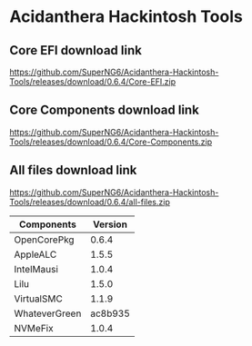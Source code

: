 # Acidanthera Hackintosh Tools

## Core EFI download link
https://github.com/SuperNG6/Acidanthera-Hackintosh-Tools/releases/download/0.6.4/Core-EFI.zip

## Core Components download link
https://github.com/SuperNG6/Acidanthera-Hackintosh-Tools/releases/download/0.6.4/Core-Components.zip

## All files download link
https://github.com/SuperNG6/Acidanthera-Hackintosh-Tools/releases/download/0.6.4/all-files.zip


| Components    | Version               |
| ------------- | --------------------- |
| OpenCorePkg   | 0.6.4    | 
| AppleALC      | 1.5.5       |
| IntelMausi    | 1.0.4     |
| Lilu          | 1.5.0           |
| VirtualSMC    | 1.1.9     |
| WhateverGreen | ac8b935  |
| NVMeFix       | 1.0.4        |


